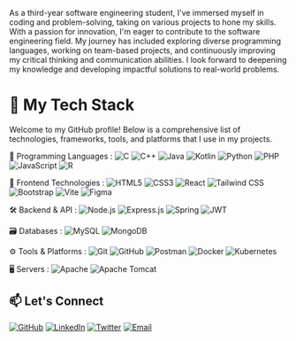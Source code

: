 
As a third-year software engineering student, I've immersed myself in coding and problem-solving, taking on various projects to hone my skills. With a passion for innovation, I'm eager to contribute to the software engineering field. My journey has included exploring diverse programming languages, working on team-based projects, and continuously improving my critical thinking and communication abilities. I look forward to deepening my knowledge and developing impactful solutions to real-world problems.


# 🚀 My Tech Stack

Welcome to my GitHub profile! Below is a comprehensive list of technologies, frameworks, tools, and platforms that I use in my projects.

🧠 Programming Languages : 
![C](https://img.shields.io/badge/C-A8B9CC?style=flat&logo=c&logoColor=white)
![C++](https://img.shields.io/badge/C++-00599C?style=flat&logo=c%2B%2B&logoColor=white)
![Java](https://img.shields.io/badge/Java-007396?style=flat&logo=java&logoColor=white)
![Kotlin](https://img.shields.io/badge/Kotlin-7F52FF?style=flat&logo=kotlin&logoColor=white)
![Python](https://img.shields.io/badge/Python-3776AB?style=flat&logo=python&logoColor=white)
![PHP](https://img.shields.io/badge/PHP-777BB4?style=flat&logo=php&logoColor=white)
![JavaScript](https://img.shields.io/badge/JavaScript-F7DF1E?style=flat&logo=javascript&logoColor=black)
![R](https://img.shields.io/badge/R-276DC3?style=flat&logo=r&logoColor=white)

🎨 Frontend Technologies : 
![HTML5](https://img.shields.io/badge/HTML5-E34F26?style=flat&logo=html5&logoColor=white)
![CSS3](https://img.shields.io/badge/CSS3-1572B6?style=flat&logo=css3&logoColor=white)
![React](https://img.shields.io/badge/React-61DAFB?style=flat&logo=react&logoColor=black)
![Tailwind CSS](https://img.shields.io/badge/Tailwind_CSS-06B6D4?style=flat&logo=tailwind-css&logoColor=white)
![Bootstrap](https://img.shields.io/badge/Bootstrap-7952B3?style=flat&logo=bootstrap&logoColor=white)
![Vite](https://img.shields.io/badge/Vite-646CFF?style=flat&logo=vite&logoColor=white)
![Figma](https://img.shields.io/badge/Figma-F24E1E?style=flat&logo=figma&logoColor=white)

🛠 Backend & API : 
![Node.js](https://img.shields.io/badge/Node.js-339933?style=flat&logo=node.js&logoColor=white)
![Express.js](https://img.shields.io/badge/Express.js-000000?style=flat&logo=express&logoColor=white)
![Spring](https://img.shields.io/badge/Spring-6DB33F?style=flat&logo=spring&logoColor=white)
![JWT](https://img.shields.io/badge/JWT-000000?style=flat&logo=json-web-tokens&logoColor=white)

🗃️ Databases : 
![MySQL](https://img.shields.io/badge/MySQL-4479A1?style=flat&logo=mysql&logoColor=white)
![MongoDB](https://img.shields.io/badge/MongoDB-47A248?style=flat&logo=mongodb&logoColor=white)

⚙️ Tools & Platforms : 
![Git](https://img.shields.io/badge/Git-F05032?style=flat&logo=git&logoColor=white)
![GitHub](https://img.shields.io/badge/GitHub-181717?style=flat&logo=github&logoColor=white)
![Postman](https://img.shields.io/badge/Postman-FF6C37?style=flat&logo=postman&logoColor=white)
![Docker](https://img.shields.io/badge/Docker-2496ED?style=flat&logo=docker&logoColor=white)
![Kubernetes](https://img.shields.io/badge/Kubernetes-326CE5?style=flat&logo=kubernetes&logoColor=white)

🖥 Servers : 
![Apache](https://img.shields.io/badge/Apache-D22128?style=flat&logo=apache&logoColor=white)
![Apache Tomcat](https://img.shields.io/badge/Apache_Tomcat-F8DC75?style=flat&logo=apache-tomcat&logoColor=black)




## 📫 Let's Connect

[![GitHub](https://img.shields.io/badge/GitHub-100000?style=flat&logo=github&logoColor=white)](https://github.com/yourusername) 
[![LinkedIn](https://img.shields.io/badge/LinkedIn-0A66C2?style=flat&logo=linkedin&logoColor=white)](https://linkedin.com/in/dilakshan-pahitharan) 
[![Twitter](https://img.shields.io/badge/Twitter-1DA1F2?style=flat&logo=twitter&logoColor=white)](https://twitter.com/yourhandle) 
[![Email](https://img.shields.io/badge/Email-D14836?style=flat&logo=gmail&logoColor=white)](mailto:pahitharandilakshan@gmail.com)





